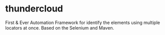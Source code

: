 # thundercloud
First &amp; Ever Automation Framework for identify the elements using multiple locators at once. Based on the Selenium and Maven. 
